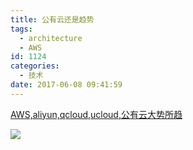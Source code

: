 ```yaml
---
title: 公有云还是趋势
tags:
  - architecture
  - AWS
id: 1124
categories:
  - 技术
date: 2017-06-08 09:41:59
---
```


[AWS,aliyun,qcloud,ucloud,公有云大势所趋](http://media.amazonwebservices.com/architecturecenter/AWS_ac_ra_web_01.pdf)

![](http://www.m690.com/wp-content/uploads/2017/06/img_5938ab11e0340.png)
